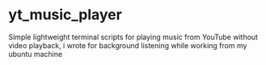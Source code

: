 # yt_music_player
Simple lightweight terminal scripts for playing music from YouTube without video playback, i wrote for background listening while working from my ubuntu machine
